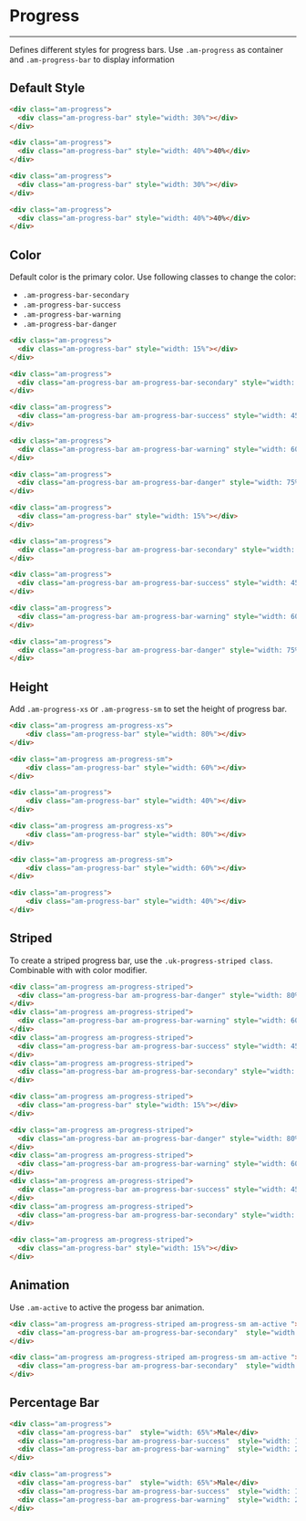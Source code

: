 # Progress
---

Defines different styles for progress bars. Use `.am-progress` as container and `.am-progress-bar` to display information

## Default Style

`````html
<div class="am-progress">
  <div class="am-progress-bar" style="width: 30%"></div>
</div>

<div class="am-progress">
  <div class="am-progress-bar" style="width: 40%">40%</div>
</div>
`````

```html
<div class="am-progress">
  <div class="am-progress-bar" style="width: 30%"></div>
</div>

<div class="am-progress">
  <div class="am-progress-bar" style="width: 40%">40%</div>
</div>
```
    
## Color

Default color is the primary color. Use following classes to change the color:

- `.am-progress-bar-secondary`
- `.am-progress-bar-success`
- `.am-progress-bar-warning`
- `.am-progress-bar-danger`

`````html
<div class="am-progress">
  <div class="am-progress-bar" style="width: 15%"></div>
</div>

<div class="am-progress">
  <div class="am-progress-bar am-progress-bar-secondary" style="width: 30%"></div>
</div>

<div class="am-progress">
  <div class="am-progress-bar am-progress-bar-success" style="width: 45%"></div>
</div>

<div class="am-progress">
  <div class="am-progress-bar am-progress-bar-warning" style="width: 60%"></div>
</div>

<div class="am-progress">
  <div class="am-progress-bar am-progress-bar-danger" style="width: 75%"></div>
</div>
`````
```html
<div class="am-progress">
  <div class="am-progress-bar" style="width: 15%"></div>
</div>

<div class="am-progress">
  <div class="am-progress-bar am-progress-bar-secondary" style="width: 30%"></div>
</div>

<div class="am-progress">
  <div class="am-progress-bar am-progress-bar-success" style="width: 45%"></div>
</div>

<div class="am-progress">
  <div class="am-progress-bar am-progress-bar-warning" style="width: 60%"></div>
</div>

<div class="am-progress">
  <div class="am-progress-bar am-progress-bar-danger" style="width: 75%"></div>
</div>
```

## Height

Add `.am-progress-xs` or `.am-progress-sm` to set the height of progress bar.

`````html
<div class="am-progress am-progress-xs">
    <div class="am-progress-bar" style="width: 80%"></div>
</div>

<div class="am-progress am-progress-sm">
    <div class="am-progress-bar" style="width: 60%"></div>
</div>

<div class="am-progress">
    <div class="am-progress-bar" style="width: 40%"></div>
</div>
`````

```html
<div class="am-progress am-progress-xs">
    <div class="am-progress-bar" style="width: 80%"></div>
</div>

<div class="am-progress am-progress-sm">
    <div class="am-progress-bar" style="width: 60%"></div>
</div>

<div class="am-progress">
    <div class="am-progress-bar" style="width: 40%"></div>
</div>
```

## Striped

To create a striped progress bar, use the `.uk-progress-striped class`. Combinable with with color modifier.

`````html
<div class="am-progress am-progress-striped">
  <div class="am-progress-bar am-progress-bar-danger" style="width: 80%"></div>
</div>
<div class="am-progress am-progress-striped">
  <div class="am-progress-bar am-progress-bar-warning" style="width: 60%"></div>
</div>
<div class="am-progress am-progress-striped">
  <div class="am-progress-bar am-progress-bar-success" style="width: 45%"></div>
</div>
<div class="am-progress am-progress-striped">
  <div class="am-progress-bar am-progress-bar-secondary" style="width: 30%"></div>
</div>

<div class="am-progress am-progress-striped">
  <div class="am-progress-bar" style="width: 15%"></div>
</div>
`````
```html
<div class="am-progress am-progress-striped">
  <div class="am-progress-bar am-progress-bar-danger" style="width: 80%"></div>
</div>
<div class="am-progress am-progress-striped">
  <div class="am-progress-bar am-progress-bar-warning" style="width: 60%"></div>
</div>
<div class="am-progress am-progress-striped">
  <div class="am-progress-bar am-progress-bar-success" style="width: 45%"></div>
</div>
<div class="am-progress am-progress-striped">
  <div class="am-progress-bar am-progress-bar-secondary" style="width: 30%"></div>
</div>

<div class="am-progress am-progress-striped">
  <div class="am-progress-bar" style="width: 15%"></div>
</div>
```

## Animation

Use `.am-active` to active the progess bar animation.

`````html
<div class="am-progress am-progress-striped am-progress-sm am-active ">
  <div class="am-progress-bar am-progress-bar-secondary"  style="width: 57%"></div>
</div>
`````
```html
<div class="am-progress am-progress-striped am-progress-sm am-active ">
  <div class="am-progress-bar am-progress-bar-secondary"  style="width: 57%"></div>
</div>
```

## Percentage Bar

`````html
<div class="am-progress">
  <div class="am-progress-bar"  style="width: 65%">Male</div>
  <div class="am-progress-bar am-progress-bar-success"  style="width: 15%">Female</div>
  <div class="am-progress-bar am-progress-bar-warning"  style="width: 20%">Other</div>
</div>
`````
```html
<div class="am-progress">
  <div class="am-progress-bar"  style="width: 65%">Male</div>
  <div class="am-progress-bar am-progress-bar-success"  style="width: 15%">Female</div>
  <div class="am-progress-bar am-progress-bar-warning"  style="width: 20%">Other</div>
</div>
```
